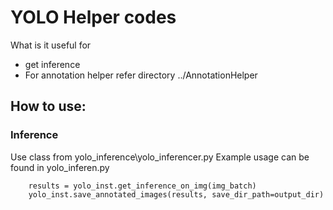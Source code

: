 # YOLO Helper codes

What is it useful for 
- get inference
- For annotation helper refer directory ../AnnotationHelper


## How to use:

### Inference

Use class from yolo_inference\yolo_inferencer.py
Example usage can be found in  yolo_inferen.py
```
    results = yolo_inst.get_inference_on_img(img_batch)    
    yolo_inst.save_annotated_images(results, save_dir_path=output_dir)
    
```



